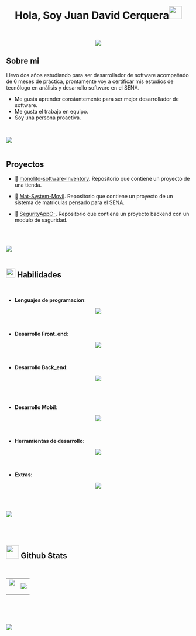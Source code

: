 
<h1 align="center"><b>Hola, Soy Juan David Cerquera</b><img src="https://media.giphy.com/media/hvRJCLFzcasrR4ia7z/giphy.gif" width="35"></h1>
<br>
<p align="center">
  <a href="https://github.com/DenverCoder1/readme-typing-svg"><img src="https://readme-typing-svg.herokuapp.com?font=Time+New+Roman&color=cyan&size=25&center=true&vCenter=true&width=600&height=100&lines=Aprendiendo+nuevas+habilidades..<3;Actitud+proactiva;Desarrollador+Backend;Desarrollador+Frontend;Desarrollador+Mobil;"></a>
</p>






	
##  **Sobre mi**

Llevo dos años estudiando para ser desarrollador de software acompañado de 6 meses de práctica, prontamente voy a certificar mis estudios de tecnólogo en análisis y desarrollo software en el SENA.
- Me gusta aprender constantemente para ser mejor desarrollador de software.
- Me gusta el trabajo en equipo.
- Soy una persona proactiva.


<br>

 
<img src="https://user-images.githubusercontent.com/73097560/115834477-dbab4500-a447-11eb-908a-139a6edaec5c.gif"><br><br>


##  **Proyectos**

* 📁 [monolito-software-Inventory](https://github.com/JuanDavidCerquera/monolito-software-Inventory.git).
Repositorio que contiene un proyecto de una tienda.

* 📁 [Mat-System-Movil](https://github.com/Y-S-500/Mat-System-Movil.git).
Repositorio que contiene un proyecto de un sistema de matriculas pensado para el SENA.

* 📁 [SegurityAppC-](https://github.com/JuanDavidCerquera/SegurityAppC-.git).
Repositorio que contiene un proyecto backend con un modulo de saguridad.


<br>
<br>

<img src="https://user-images.githubusercontent.com/73097560/115834477-dbab4500-a447-11eb-908a-139a6edaec5c.gif"><br><br>

## <img src="https://media2.giphy.com/media/QssGEmpkyEOhBCb7e1/giphy.gif?cid=ecf05e47a0n3gi1bfqntqmob8g9aid1oyj2wr3ds3mg700bl&rid=giphy.gif" width ="25"><b> Habilidades</b>
<br>

<p align="center">

-  **Lenguajes de programacion**:

<p align="center">
  <a href="https://skillicons.dev">
    <img src="https://skillicons.dev/icons?i=java,js,ts,cs,dart,py"/>
  </a>
</p>

<br>   
    
- **Desarrollo Front_end**:

<p align="center">
  <a href="https://skillicons.dev">
    <img src="https://skillicons.dev/icons?i=angular"/>
  </a>
</p>



<br>   
    
- **Desarrollo Back_end**:

<p align="center">
  <a href="https://skillicons.dev">
    <img src="https://skillicons.dev/icons?i=spring,dotnet"/>
  </a>
</p>
<br>

<br>   
    
- **Desarrollo Mobil**:

<p align="center">
  <a href="https://skillicons.dev">
    <img src="https://skillicons.dev/icons?i=flutter,androidstudio"/>
  </a>
</p>

 
<br>

- **Herramientas de desarrollo**:

<p align="center">
  <a href="https://skillicons.dev">
    <img src="https://skillicons.dev/icons?i=github,vscode"/>
  </a>
</p> 

<br>

- **Extras**:

<p align="center">
  <a href="https://skillicons.dev">
    <img src="https://skillicons.dev/icons?i=git,postman,azure" />
  </a>
</p>

</p>


<br>
<br>

<img src="https://user-images.githubusercontent.com/73097560/115834477-dbab4500-a447-11eb-908a-139a6edaec5c.gif"><br><br>

<br>


## <img src="https://media.giphy.com/media/iY8CRBdQXODJSCERIr/giphy.gif" width="35"><b> Github Stats </b>
<br>

<div align="center">



<!--- stats & Trophy (start) -->
<p align="center">
  <!--- stats (start) -->
<table align="center">
<tr border="none">
<td width="50%" align="center">
  
  <img  align="center"  src="https://github-readme-stats.vercel.app/api?username=JuanDavidCerquera&theme=dark&show_icons=true&count_private=true" />
  <br></br>

</td>

<td width="50%" align="center">

  <img  align="center"  src="https://github-readme-stats.anuraghazra1.vercel.app/api/top-langs/?username=JuanDavidCerquera&theme=dark&hide_border=false&no-bg=true&no-frame=true&langs_count=10"/>
  
  </td>
</tr>
</table>
<!--- stats (end) -->



</p>        
<!--- stats (end) -->
</a>
</div>

<br>
<br>
<br>

<img src="https://user-images.githubusercontent.com/73097560/115834477-dbab4500-a447-11eb-908a-139a6edaec5c.gif"><br><br>
